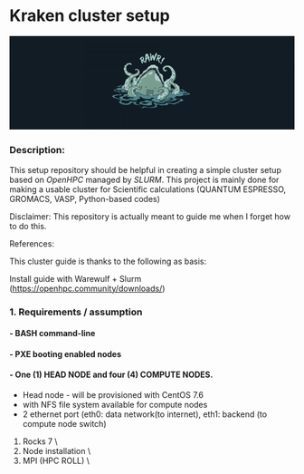 # Kraken cluster setup

![alt text](https://github.com/kimrojas/cluster_setup/blob/master/kraken.JPG)

### Description:

This setup repository should be helpful in creating a simple cluster setup based on *OpenHPC* managed by *SLURM*. This project is mainly done for making a usable cluster for Scientific calculations (QUANTUM ESPRESSO, GROMACS, VASP, Python-based codes)

Disclaimer: This repository is actually meant to guide me when I forget how to do this.   

References:









This cluster guide is thanks to the following as basis: 

 Install guide with Warewulf + Slurm (https://openhpc.community/downloads/)

### 1. Requirements /  assumption
#### - BASH command-line
#### - PXE booting enabled nodes
#### - One (1) HEAD NODE and four (4) COMPUTE NODES.
- Head node - will be provisioned with CentOS 7.6 
- with NFS file system available for compute nodes
- 2 ethernet port (eth0: data network(to internet), eth1: backend (to compute node switch)




1. Rocks 7 \
2. Node installation \ 
3. MPI (HPC ROLL) \


